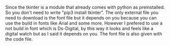 Since the tkinter is a module that already comes with python as preinstalled. So you don't need to write "pip3 install tkinter".
The only external file you need to download is the font file but it depends on you because you can use the build in fonts like Arial and some more.
However I prefered to use a not build in font which is Ds-Digital, by this way it looks and feels like a digital watch but as I said it depends on you.
The font file is also given with the code file.
